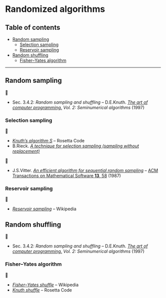 # Randomized algorithms <!-- omit in toc -->

## Table of contents <!-- omit in toc -->

- [Random sampling](#random-sampling)
	- [Selection sampling](#selection-sampling)
	- [Reservoir sampling](#reservoir-sampling)
- [Random shuffling](#random-shuffling)
	- [Fisher&ndash;Yates algorithm](#fisherndashyates-algorithm)

---

## Random sampling

:book:

- Sec. 3.4.2: *Random sampling and shuffling* &ndash; D.E.Knuth. [*The art of computer programming.*](https://www-cs-faculty.stanford.edu/~knuth/taocp.html) *Vol. 2: Seminumerical algorithms* (1997)

### Selection sampling

:link:

- [*Knuth’s algorithm S*](https://rosettacode.org/wiki/Knuth%27s_algorithm_S) &ndash; Rosetta Code
- B.Rieck. [*A technique for selection sampling (sampling without replacement)*](http://bastian.rieck.me/blog/posts/2017/selection_sampling/)

:page_facing_up:

- J.S.Vitter. [*An efficient algorithm for sequential random sampling*](http://citeseerx.ist.psu.edu/viewdoc/download?doi=10.1.1.94.1689&rep=rep1&type=pdf) &ndash; [ACM Transactions on Mathematical Software **13**, 58](https://doi.org/10.1145/23002.23003) (1987)

### Reservoir sampling

:link:

- [*Reservoir sampling*](https://en.wikipedia.org/wiki/Reservoir_sampling) &ndash; Wikipedia

## Random shuffling

:book:

- Sec. 3.4.2: *Random sampling and shuffling* &ndash; D.E.Knuth. [*The art of computer programming.*](https://www-cs-faculty.stanford.edu/~knuth/taocp.html) *Vol. 2: Seminumerical algorithms* (1997)

### Fisher&ndash;Yates algorithm

:link:

- [*Fisher&ndash;Yates shuffle*](https://en.wikipedia.org/wiki/Fisher%E2%80%93Yates_shuffle) &ndash; Wikipedia
- [*Knuth shuffle*](https://www.rosettacode.org/wiki/Knuth_shuffle) &ndash; Rosetta Code
